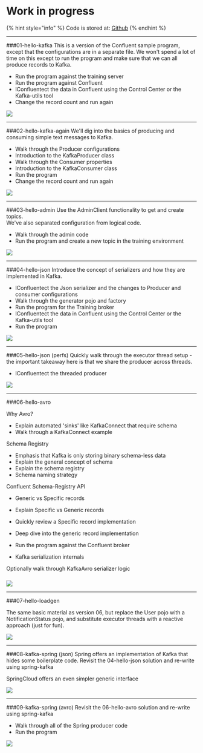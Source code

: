 # Work in progress


{% hint style="info" %}
Code is stored at: [Github](https://github.com/tiny-engines-code/kafka-course-material)
{% endhint %}

---
###01-hello-kafka
This is a version of the Confluent sample program, except that the configurations are in a separate file.  We won't spend a lot of time on this except to run the program and make sure that we can all produce records to Kafka.

* Run the program against the training server
* Run the program against Confluent
* IConfluentect the data in Confluent using the Control Center or the Kafka-utils tool
* Change the record count and run again

![](../.gitbook/assets/01-hello-kafka.png)

---
###02-hello-kafka-again
We'll dig into the basics of producing and consuming simple text messages to Kafka.

* Walk through the Producer configurations
* Introduction to the KafkaProducer class
* Walk through the Consumer properties
* Introduction to the KafkaConsumer class
* Run the program 
* Change the record count and run again
   

![](../.gitbook/assets/02-hello-kafka-again.png)

---

###03-hello-admin
Use the AdminClient functionality to get and create topics.   
We've also separated configuration from logical code.  
* Walk through the admin code
* Run the program and create a new topic in the training environment

![](../.gitbook/assets/03-hello-admin.png)

---

###04-hello-json
Introduce the concept of serializers and how they are implemented in Kafka.

* IConfluentect the Json serializer and the changes to Producer and consumer configurations
* Walk through the generator pojo and factory
* Run the program for the Training broker
* IConfluentect the data in Confluent using the Control Center or the Kafka-utils tool
* Run the program 

![](../.gitbook/assets/04-hello-json.png)

---
###05-hello-json (perfs)
Quickly walk through the executor thread setup - the important takeaway here is that we share the producer across threads.

* IConfluentect the threaded producer

![](../.gitbook/assets/05-hello-perf.png)

---
###06-hello-avro

Why Avro?

* Explain automated 'sinks' like KafkaConnect that require schema
* Walk through a KafkaConnect example


Schema Registry

* Emphasis that Kafka is only storing binary schema-less data
* Explain the general concept of schema
* Explain the schema registry
* Schema naming strategy

Confluent Schema-Registry API
* Generic vs Specific records

* Explain Specific vs Generic records
* Quickly review a Specific record implementation
* Deep dive into the generic record implementation
* Run the program against the Confluent broker
* Kafka serialization internals

Optionally walk through KafkaAvro serializer logic
###
![](../.gitbook/assets/06-hello-avro.png)

---
###07-hello-loadgen

 The same basic material as version 06, but replace the User pojo with a NotificationStatus pojo, and substitute executor threads with a reactive approach (just for fun).
 
![](../.gitbook/assets/07-hello-loadgen.png)

---
###08-kafka-spring (json)
 Spring offers an implementation of Kafka that hides some boilerplate code.  Revisit the 04-hello-json solution and re-write using spring-kafka
 
SpringCloud offers an even simpler generic interface
   
![](../.gitbook/assets/08-kafka-spring-json.png)

---

###09-kafka-spring (avro)
Revisit the 06-hello-avro solution and re-write using spring-kafka 

* Walk through all of the Spring producer code
* Run the program

![](../.gitbook/assets/09-spring-avro.png)



